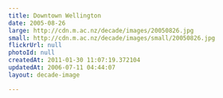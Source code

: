 ```yaml
---
title: Downtown Wellington
date: 2005-08-26
large: http://cdn.m.ac.nz/decade/images/20050826.jpg
small: http://cdn.m.ac.nz/decade/images/small/20050826.jpg
flickrUrl: null
photoId: null
createdAt: 2011-01-30 11:07:19.372104
updatedAt: 2006-07-11 04:44:07
layout: decade-image

---
```


